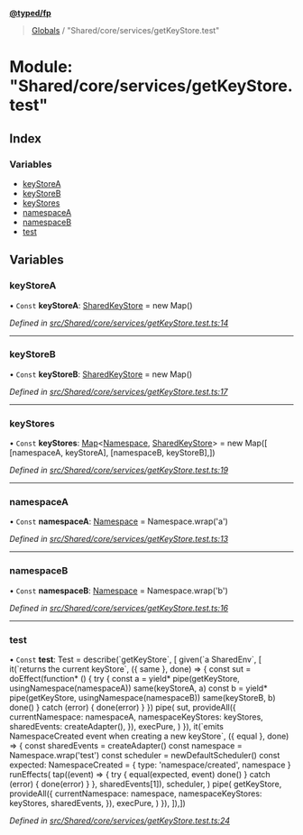 **[@typed/fp](../README.md)**

> [Globals](../globals.md) / "Shared/core/services/getKeyStore.test"

# Module: "Shared/core/services/getKeyStore.test"

## Index

### Variables

* [keyStoreA](_shared_core_services_getkeystore_test_.md#keystorea)
* [keyStoreB](_shared_core_services_getkeystore_test_.md#keystoreb)
* [keyStores](_shared_core_services_getkeystore_test_.md#keystores)
* [namespaceA](_shared_core_services_getkeystore_test_.md#namespacea)
* [namespaceB](_shared_core_services_getkeystore_test_.md#namespaceb)
* [test](_shared_core_services_getkeystore_test_.md#test)

## Variables

### keyStoreA

• `Const` **keyStoreA**: [SharedKeyStore](../interfaces/_shared_core_model_sharedkeystore_.sharedkeystore.md) = new Map()

*Defined in [src/Shared/core/services/getKeyStore.test.ts:14](https://github.com/TylorS/typed-fp/blob/41076ce/src/Shared/core/services/getKeyStore.test.ts#L14)*

___

### keyStoreB

• `Const` **keyStoreB**: [SharedKeyStore](../interfaces/_shared_core_model_sharedkeystore_.sharedkeystore.md) = new Map()

*Defined in [src/Shared/core/services/getKeyStore.test.ts:17](https://github.com/TylorS/typed-fp/blob/41076ce/src/Shared/core/services/getKeyStore.test.ts#L17)*

___

### keyStores

• `Const` **keyStores**: [Map](../interfaces/_shared_core_model_sharedkeystore_.sharedkeystore.md#map)\<[Namespace](_shared_core_model_namespace_.namespace.md), [SharedKeyStore](../interfaces/_shared_core_model_sharedkeystore_.sharedkeystore.md)> = new Map([ [namespaceA, keyStoreA], [namespaceB, keyStoreB],])

*Defined in [src/Shared/core/services/getKeyStore.test.ts:19](https://github.com/TylorS/typed-fp/blob/41076ce/src/Shared/core/services/getKeyStore.test.ts#L19)*

___

### namespaceA

• `Const` **namespaceA**: [Namespace](_shared_core_model_namespace_.namespace.md) = Namespace.wrap('a')

*Defined in [src/Shared/core/services/getKeyStore.test.ts:13](https://github.com/TylorS/typed-fp/blob/41076ce/src/Shared/core/services/getKeyStore.test.ts#L13)*

___

### namespaceB

• `Const` **namespaceB**: [Namespace](_shared_core_model_namespace_.namespace.md) = Namespace.wrap('b')

*Defined in [src/Shared/core/services/getKeyStore.test.ts:16](https://github.com/TylorS/typed-fp/blob/41076ce/src/Shared/core/services/getKeyStore.test.ts#L16)*

___

### test

• `Const` **test**: Test = describe(\`getKeyStore\`, [ given(\`a SharedEnv\`, [ it(\`returns the current keyStore\`, ({ same }, done) => { const sut = doEffect(function* () { try { const a = yield* pipe(getKeyStore, usingNamespace(namespaceA)) same(keyStoreA, a) const b = yield* pipe(getKeyStore, usingNamespace(namespaceB)) same(keyStoreB, b) done() } catch (error) { done(error) } }) pipe( sut, provideAll({ currentNamespace: namespaceA, namespaceKeyStores: keyStores, sharedEvents: createAdapter(), }), execPure, ) }), it(\`emits NamespaceCreated event when creating a new keyStore\`, ({ equal }, done) => { const sharedEvents = createAdapter() const namespace = Namespace.wrap('test') const scheduler = newDefaultScheduler() const expected: NamespaceCreated = { type: 'namespace/created', namespace } runEffects( tap((event) => { try { equal(expected, event) done() } catch (error) { done(error) } }, sharedEvents[1]), scheduler, ) pipe( getKeyStore, provideAll({ currentNamespace: namespace, namespaceKeyStores: keyStores, sharedEvents, }), execPure, ) }), ]),])

*Defined in [src/Shared/core/services/getKeyStore.test.ts:24](https://github.com/TylorS/typed-fp/blob/41076ce/src/Shared/core/services/getKeyStore.test.ts#L24)*
